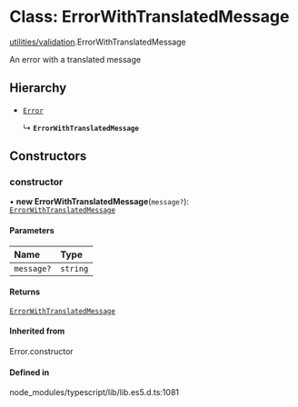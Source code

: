 # Class: ErrorWithTranslatedMessage

[utilities/validation](../modules/utilities_validation.md).ErrorWithTranslatedMessage

An error with a translated message

## Hierarchy

- [`Error`]( https://developer.mozilla.org/en-US/docs/Web/JavaScript/Reference/Global_Objects/Error )

  ↳ **`ErrorWithTranslatedMessage`**

## Constructors

### <a id="constructor" name="constructor"></a> constructor

• **new ErrorWithTranslatedMessage**(`message?`): [`ErrorWithTranslatedMessage`](utilities_validation.ErrorWithTranslatedMessage.md)

#### Parameters

| Name | Type |
| :------ | :------ |
| `message?` | `string` |

#### Returns

[`ErrorWithTranslatedMessage`](utilities_validation.ErrorWithTranslatedMessage.md)

#### Inherited from

Error.constructor

#### Defined in

node_modules/typescript/lib/lib.es5.d.ts:1081
